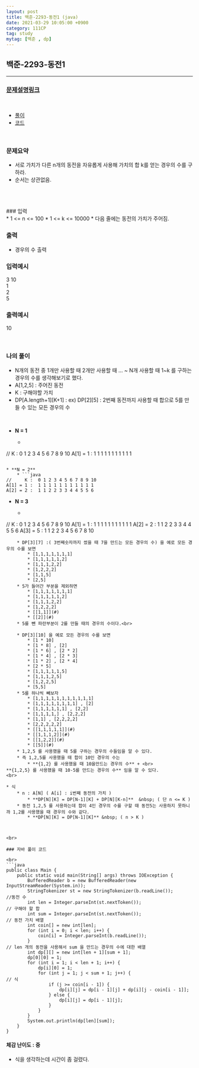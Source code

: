 ```yaml
---
layout: post
title: 백준-2293-동전1 (java)
date: 2021-03-29 10:05:00 +0900
category: 111CP
tag: study
mytag: [백준 , dp]
---
```


## 백준-2293-동전1 

---
### [문제설명링크   ](https://www.acmicpc.net/problem/2293)
<br>  
  
* [풀이](#나의-풀이)
* [코드](#자바-풀이-코드)  

<br>  

### 문제요약 

* 서로 가치가 다른 n개의 동전을 자유롭게 사용해 가치의 합 k를 얻는 경우의 수를 구하라.
* 순서는 상관없음.
  
   
<br>  

<br>

<br>
### 입력<br>
* 1 <= n <= 100
* 1 <= k <= 10000  
* 다음 줄에는 동전의 가치가 주어짐.  



### 출력  <br>  
* 경우의 수 출력 


### 입력예시<br>  

3 10<br>
1<br>
2<br>
5<br>

### 출력예시<br>  
  
10<br>
 



<br>

### 나의 풀이<br>  
  
* N개의 동전 중 1개만 사용할 때 2개만 사용할 때 ... ~ N개 사용할 때  1~k 를 구하는 경우의 수를 생각해보기로 했다.
* A[1,2,5] : 주어진 동전
* K : 구해야할 가치
* DP[A.length+1][K+1] :  ex) DP[2][5] : 2번째 동전까지 사용할 때 합으로 5를 만들 수 있는 모든 경우의 수  

<br>  

* **N = 1** 
	* ```java  
//     K :  0 1 2 3 4 5 6 7 8 9 10
A[1] = 1 :  1 1 1 1 1 1 1 1 1 1 1 
```

* **N = 2**
	* ```java  
//     K :  0 1 2 3 4 5 6 7 8 9 10
A[1] = 1 :  1 1 1 1 1 1 1 1 1 1 1 
A[2] = 2 :  1 1 2 2 3 3 4 4 5 5 6
```
* **N = 3**
	* ```java  
//     K :  0 1 2 3 4 5 6 7 8 9 10
A[1] = 1 :  1 1 1 1 1 1 1 1 1 1 1 
A[2] = 2 :  1 1 2 2 3 3 4 4 5 5 6
A[3] = 5 :  1 1 2 2 3 4 5 6 7 8 10
```  
	* DP[3][7] :( 3번째숫자까지 썼을 때 7을 만드는 모든 경우의 수) 을 예로 모든 경우의 수를 보면
		* [1,1,1,1,1,1,1]
		* [1,1,1,1,1,2]
		* [1,1,1,2,2]
		* [1,2,2,2]
		* [1,1,5]
		* [2,5]
	* 5가 들어간 부분을 제외하면  
		* [1,1,1,1,1,1,1]
		* [1,1,1,1,1,2]
		* [1,1,1,2,2]
		* [1,2,2,2]
		* [[1,1]](#) 
		* [[2]](#) 
	* 5를 뺀 파란부분이 2를 만들 때의 경우의 수이다.<br>

	* DP[3][10] 을 예로 모든 경우의 수를 보면
		* [1 * 10]
		* [1 * 8] , [2]
		* [1 * 6] , [2 * 2]
		* [1 * 4] , [2 * 3]
		* [1 * 2] , [2 * 4]
		* [2 * 5]
		* [1,1,1,1,1,5]
		* [1,1,1,2,5]
		* [1,2,2,5]
		* [5,5]
	* 5를 하나씩 빼보자
		* [1,1,1,1,1,1,1,1,1,1,1]
		* [1,1,1,1,1,1,1,1] , [2]
		* [1,1,1,1,1,1] , [2,2]
		* [1,1,1,1,] , [2,2,2]
		* [1,1] , [2,2,2,2]
		* [2,2,2,2,2]
		* [[1,1,1,1,1]](#)
		* [[1,1,1,2]](#)
		* [[1,2,2]](#)
		* [[5]](#)
	* 1,2,5 를 사용했을 때 5를 구하는 경우의 수들임을 알 수 있다.
	* 즉 1,2,5를 사용했을 때 합이 10인 경우의 수는
		* **{1,2} 를 사용했을 때 10을만드는 경우의 수** + <br>
**{1,2,5} 를 사용했을 때 10-5를 만드는 경우의 수** 임을 알 수 있다. 
<br>  

* 식
	* n : A[N] ( A[i] : i번째 동전의 가치 ) 
		* **DP[N][K] = DP[N-1][K] + DP[N][K-n]**  &nbsp; ( 단 n <= K )
	* 동전 1,2,5 를 사용하는데 합이 4인 경우의 수를 구할 때 동전5는 사용하지 못하니까 1,2를 사용했을 때 경우의 수와 같다.
		* **DP[N][K] = DP[N-1][K]** &nbsp; ( n > K ) 

 
  
<br>  
 
### 자바 풀이 코드  

<br>
```java
public class Main {
    public static void main(String[] args) throws IOException {
        BufferedReader b = new BufferedReader(new InputStreamReader(System.in));
        StringTokenizer st = new StringTokenizer(b.readLine());
//동전 수
        int len = Integer.parseInt(st.nextToken());
// 구해야 할 합
        int sum = Integer.parseInt(st.nextToken());
// 동전 가치 배열
        int coin[] = new int[len];
        for (int i = 0; i < len; i++) {
            coin[i] = Integer.parseInt(b.readLine());
        }
// len 개의 동전을 사용해서 sum 을 만드는 경우의 수에 대한 배열
        int dp[][] = new int[len + 1][sum + 1];
        dp[0][0] = 1;
        for (int i = 1; i < len + 1; i++) {
            dp[i][0] = 1;
            for (int j = 1; j < sum + 1; j++) {
// 식
                if (j >= coin[i - 1]) {
                    dp[i][j] = dp[i - 1][j] + dp[i][j - coin[i - 1]];
                } else {
                    dp[i][j] = dp[i - 1][j];
                }
            }
        }
        System.out.println(dp[len][sum]);
    }
}

```


#### 체감 난이도 : 중<br>  
* 식을 생각하는데 시간이 좀 걸렸다. 
